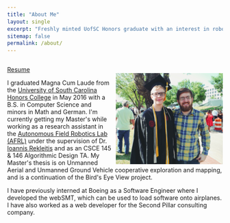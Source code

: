 ```yaml
---
title: "About Me"
layout: single
excerpt: "Freshly minted UofSC Honors graduate with an interest in robotics, web design, and powerlifting."
sitemap: false
permalink: /about/
---
```


<div id="be-a-good-pic" style="overflow: auto;">

<p><a href="../files/01-17-17-hood-shannon.pdf">Resume</a>

<br>
<img style="float: right; padding-left: 10px;" src="../images/shannon-photo-3.jpg" width="250px">

I graduated Magna Cum Laude from the <a href="http://schc.sc.edu/">University of South Carolina Honors College</a> in May 2016 with 
a B.S. in Computer Science and minors in Math and German. I'm currently 
getting my Master's while working as a research assistant in the 
<a href="http://afrl.cse.sc.edu/afrl/home/">Autonomous 
Field Robotics Lab (AFRL)</a> under the supervision of Dr. <a href="https://cse.sc.edu/~yiannisr/">Ioannis Rekleitis</a> and as an CSCE 145 &amp; 146 Algorithmic Design TA. 
My Master's thesis is on Unmanned Aerial and Unmanned Ground Vehicle cooperative exploration and mapping, and is a continuation of the Bird's Eye View project.</p>



<p>I have previously interned at Boeing as a Software Engineer where I developed the webSMT, which can be used to load software onto airplanes. I have also worked as a web developer for the Second Pillar consulting company.</p>
</div>
